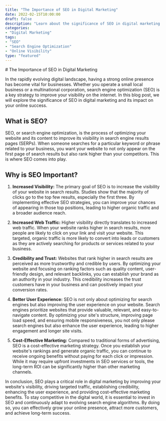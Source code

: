 ```yaml
--- 
title: "The Importance of SEO in Digital Marketing"
date: 2022-02-15T10:00:00
draft: false
description: "Learn about the significance of SEO in digital marketing and how it can boost your online presence."
categories:
- "Digital Marketing"
tags:
- "SEO"
- "Search Engine Optimization"
- "Online Visibility"
type: "featured"
--- 
```


\# The Importance of SEO in Digital Marketing

In the rapidly evolving digital landscape, having a strong online presence has become vital for businesses. Whether you operate a small local business or a multinational corporation, search engine optimization (SEO) is a key strategy to improve your visibility on the internet. In this blog post, we will explore the significance of SEO in digital marketing and its impact on your online success.

## What is SEO?

SEO, or search engine optimization, is the process of optimizing your website and its content to improve its visibility in search engine results pages (SERPs). When someone searches for a particular keyword or phrase related to your business, you want your website to not only appear on the first page of search results but also rank higher than your competitors. This is where SEO comes into play.

## Why is SEO Important?

1. **Increased Visibility:** The primary goal of SEO is to increase the visibility of your website in search results. Studies show that the majority of clicks go to the top few results, especially the first three. By implementing effective SEO strategies, you can improve your chances of appearing in those top positions, leading to higher organic traffic and a broader audience reach.

2. **Increased Web Traffic:** Higher visibility directly translates to increased web traffic. When your website ranks higher in search results, more people are likely to click on your link and visit your website. This targeted, organic traffic is more likely to convert into leads or customers as they are actively searching for products or services related to your business.

3. **Credibility and Trust:** Websites that rank higher in search results are perceived as more trustworthy and credible by users. By optimizing your website and focusing on ranking factors such as quality content, user-friendly design, and relevant backlinks, you can establish your brand as an authority in your industry. This credibility increases the trust customers have in your business and can positively impact your conversion rates.

4. **Better User Experience:** SEO is not only about optimizing for search engines but also improving the user experience on your website. Search engines prioritize websites that provide valuable, relevant, and easy-to-navigate content. By optimizing your site's structure, improving page load speed, and ensuring mobile responsiveness, you not only please search engines but also enhance the user experience, leading to higher engagement and longer site visits.

5. **Cost-Effective Marketing:** Compared to traditional forms of advertising, SEO is a cost-effective marketing strategy. Once you establish your website's rankings and generate organic traffic, you can continue to receive ongoing benefits without paying for each click or impression. While it may require upfront investments in SEO services or tools, the long-term ROI can be significantly higher than other marketing channels.

In conclusion, SEO plays a critical role in digital marketing by improving your website's visibility, driving targeted traffic, establishing credibility, enhancing the user experience, and providing cost-effective marketing benefits. To stay competitive in the digital world, it is essential to invest in SEO and continuously adapt to evolving search engine algorithms. By doing so, you can effectively grow your online presence, attract more customers, and achieve long-term success.
